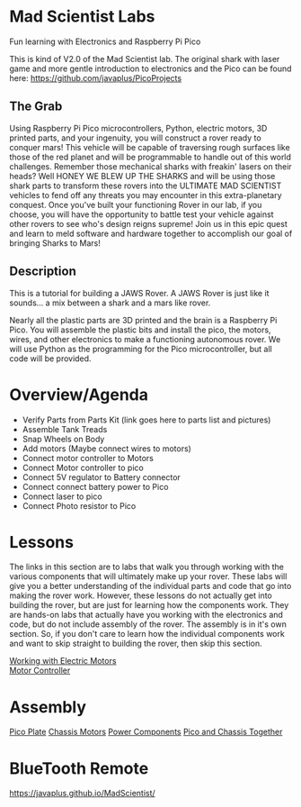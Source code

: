 # Mad Scientist Labs

Fun learning with Electronics and Raspberry Pi Pico

This is kind of V2.0 of the Mad Scientist lab.  The original shark with laser game and more gentle introduction to electronics and the Pico can be found here: https://github.com/javaplus/PicoProjects


## The Grab

 Using Raspberry Pi Pico microcontrollers, Python, electric motors, 3D printed parts, and your ingenuity, you will construct a rover ready to conquer mars! This vehicle will be capable of traversing rough surfaces like those of the red planet and will be programmable to handle out of this world challenges. Remember those mechanical sharks with freakin' lasers on their heads? Well HONEY WE BLEW UP THE SHARKS and will be using those shark parts to transform these rovers into the ULTIMATE MAD SCIENTIST vehicles to fend off any threats you may encounter in this extra-planetary conquest.
Once you've built your functioning Rover in our lab, if you choose, you will have the opportunity to battle test your vehicle against other rovers to see who's design reigns supreme! Join us in this epic quest and learn to meld software and hardware together to accomplish our goal of bringing Sharks to Mars!

## Description

This is a tutorial for building a JAWS Rover.  A JAWS Rover is just like it sounds... a mix between a shark and a mars like rover.  

Nearly all the plastic parts are 3D printed and the brain is a Raspberry Pi Pico.  You will assemble the plastic bits and install the pico, the motors, wires, and other electronics to make a functioning autonomous rover.
We will use Python as the programming for the Pico microcontroller, but all code will be provided.


# Overview/Agenda
- Verify Parts from Parts Kit (link goes here to parts list and pictures)
- Assemble Tank Treads
- Snap Wheels on Body
- Add motors (Maybe connect wires to motors)
- Connect motor controller to Motors
- Connect Motor controller to pico
- Connect 5V regulator to Battery connector
- Connect connect battery power to Pico
- Connect laser to pico
- Connect Photo resistor to Pico

# Lessons

The links in this section are to labs that walk you through working with the various components that will ultimately make up your rover. These labs will give you a better understanding of the individual parts and code that go into making the rover work.  However, these lessons do not actually get into building the rover, but are just for learning how the components work.  They are hands-on labs that actually have you working with the electronics and code, but do not include assembly of the rover.  The assembly is in it's own section.  So, if you don't care to learn how the individual components work and want to skip straight to building the rover, then skip this section.

[Working with Electric Motors](/lessons/SimpleMotor.md)  
[Motor Controller](/lessons/MotorController.md)


# Assembly
[Pico Plate](/lessons/assembly/plate.md)
[Chassis Motors](/lessons/assembly/chassis.md)
[Power Components](/lessons/assembly/power.md.md)
[Pico and Chassis Together](/lessons/assembly/plate_chassis.md)

# BlueTooth Remote

https://javaplus.github.io/MadScientist/

